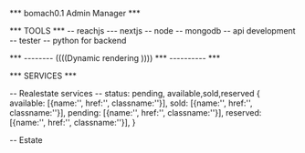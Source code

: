 *** bomach0.1 Admin Manager ***

*** TOOLS ***
-- reachjs
--- nextjs
-- node
-- mongodb
-- api development
-- tester
-- python for backend

*** -------- ((((Dynamic rendering )))) *** ---------- ***

*** SERVICES ***

-- Realestate services
    -- status: pending, available,sold,reserved
        {
            available: [{name:'', href:'', classname:''}],
            sold: [{name:'', href:'', classname:''}],
            pending: [{name:'', href:'', classname:''}],
            reserved: [{name:'', href:'', classname:''}],
        }

-- Estate
    